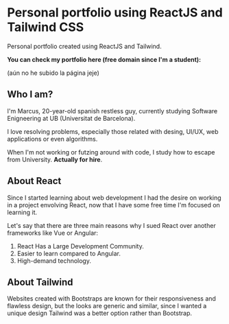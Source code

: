 # Personal portfolio using ReactJS and Tailwind CSS

Personal portfolio created using ReactJS and Tailwind.

**You can check my portfolio here (free domain since I'm a student):**

(aún no he subido la página jeje)

## Who I am?

I'm Marcus, 20-year-old spanish restless guy, currently studying Software Enigneering at UB (Universitat de Barcelona).

I love resolving problems, especially those related with desing, UI/UX, web applications or even algorithms.

When I'm not working or futzing around with code, I study how to escape from University. **Actually for hire**.

## About React

Since I started learning about web development I had the desire on working in a project envolving React, now that I have some free time I'm focused on learning it.

Let's say that there are three main reasons why I sued React over another frameworks like Vue or Angular:
1. React Has a Large Development Community.
2. Easier to learn compared to Angular.
3. High-demand technology.


## About Tailwind

Websites created with Bootstraps are known for their responsiveness and flawless design, but the looks are generic and similar, since I wanted a unique design Tailwind was a better option rather than Bootstrap.
